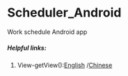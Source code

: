 # Scheduler_Android
 Work schedule Android app

##### Helpful links:
1. View-getView():[English](https://stackoverflow.com/questions/10120119/how-does-the-getview-method-work-when-creating-your-own-custom-adapter) 
   /[Chinese](https://blog.csdn.net/l799069596/article/details/47301711)